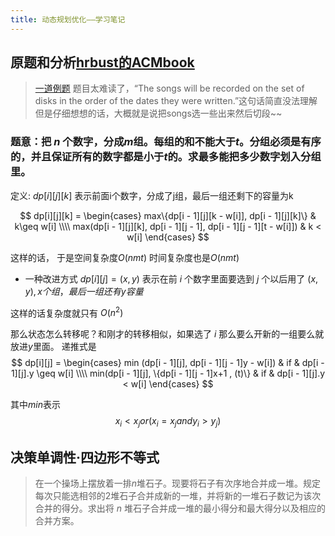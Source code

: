 ```yaml
---
title: 动态规划优化——学习笔记
---
```


原题和分析[hrbust的ACMbook](https://hrbust-acm-team.gitbooks.io/acm-book/content/dynamic_programming/opt.html)
---

>[一道例题](https://uva.onlinejudge.org/external/4/473.pdf)
>题目太难读了，“The songs will be recorded on the set of disks in the order of the dates they were written.”这句话简直没法理解
但是仔细想想的话，大概就是说把songs选一些出来然后切段~~

### 题意：把 $n$ 个数字，分成$m$组。每组的和不能大于$t$。分组必须是有序的，并且保证所有的数字都是小于$t$的。求最多能把多少数字划入分组里。
定义: $dp[i][j][k]$ 表示前面i个数字，分成了j组，最后一组还剩下的容量为k

$$
dp[i][j][k] = \begin{cases}
max\{dp[i - 1][j][k - w[i]], dp[i - 1][j][k]\} & k\geq w[i] \\\\
max(dp[i - 1][j][k], dp[i - 1][j - 1], dp[i - 1][j - 1][t - w[i]]) & k < w[i]
\end{cases}
$$

这样的话， 于是空间复杂度$O(nmt)$ 时间复杂度也是$O(nmt)$
- 一种改进方式
$dp[i][j] = (x, y)$ 表示在前 $i$ 个数字里面要选到 $j$ 个以后用了 $(x, y), x 个组，最后一组还有y容量$

这样的话复杂度就只有 $O(n^2)$

那么状态怎么转移呢？和刚才的转移相似，如果选了 $i$ 那么要么开新的一组要么就放进$y$里面。
递推式是
$$
dp[i][j] = \begin{cases}
min (dp[i - 1][j], dp[i - 1][j - 1]y - w[i]) & if & dp[i - 1][j].y \geq w[i] \\\\ min(dp[i - 1][j], \{dp[i - 1][j - 1]x+1 , (t)\} & if & dp[i - 1][j].y < w[i] \end{cases}
$$

其中$min$表示
$$
x_i < x_j or (x_i = x_j and y_i > y_j)
$$

## 决策单调性·四边形不等式

> 在一个操场上摆放着一排$n$堆石子。现要将石子有次序地合并成一堆。规定每次只能选相邻的2堆石子合并成新的一堆，并将新的一堆石子数记为该次合并的得分。求出将 $n$ 堆石子合并成一堆的最小得分和最大得分以及相应的合并方案。
> 
